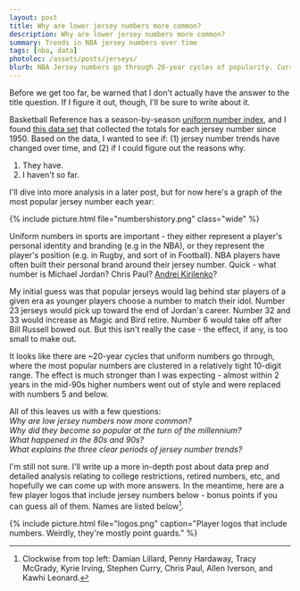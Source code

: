 ```yaml
---
layout: post
title: Why are lower jersey numbers more common?
description: Why are lower jersey numbers more common?
summary: Trends in NBA jersey numbers over time
tags: [nba, data]
photoloc: /assets/posts/jerseys/
blurb: NBA Jersey numbers go through 20-year cycles of popularity. Currently we're in a "low" cycle and I'm not sure why.
---
```


Before we get too far, be warned that I don't actually have the answer to the title question. If I figure it out, though, I'll be sure to write about it.

Basketball Reference has a season-by-season [uniform number index](https://www.basketball-reference.com/leagues/NBA_2020_numbers.html), and I found [this data set](https://www.kaggle.com/kaushikrv/nbajerseynumbers) that collected the totals for each jersey number since 1950. Based on the data, I wanted to see if: (1) jersey number trends have changed over time, and (2) if I could figure out the reasons why.
1. They have.
2. I haven't so far.

I'll dive into more analysis in a later post, but for now here's a graph of the most popular jersey number each year:

{% include picture.html
   file="numbershistory.png"
   class="wide"
%}

Uniform numbers in sports are important - they either represent a player's personal identity and branding (e.g in the NBA), or they represent the player's position (e.g. in Rugby, and sort of in Football). NBA players have often built their personal brand around their jersey number. Quick - what number is Michael Jordan? Chris Paul? [Andrei Kirilenko](https://athletenicknames.club/andrei-kirilenko-ak-47/)?

My initial guess was that popular jerseys would lag behind star players of a given era as younger players choose a number to match their idol. Number 23 jerseys would pick up toward the end of Jordan's career. Number 32 and 33 would increase as Magic and Bird retire. Number 6 would take off after Bill Russell bowed out. But this isn't really the case - the effect, if any, is too small to make out.

It looks like there are ~20-year cycles that uniform numbers go through, where the most popular numbers are clustered in a relatively tight 10-digit range. The effect is much stronger than I was expecting - almost within 2 years in the mid-90s higher numbers went out of style and were replaced with numbers 5 and below.

All of this leaves us with a few questions:  
*Why are low jersey numbers now more common?*  
*Why did they become so popular at the turn of the millennium?*  
*What happened in the 80s and 90s?*  
*What explains the three clear periods of jersey number trends?*

I'm still not sure. I'll write up a more in-depth post about data prep and detailed analysis relating to college restrictions, retired numbers, etc, and hopefully we can come up with more answers. In the meantime, here are a few player logos that include jersey numbers below - bonus points if you can guess all of them. Names are listed below[^1].

{% include picture.html
   file="logos.png"
   caption="Player logos that include numbers. Weirdly, they're mostly point guards."
%}

[^1]: Clockwise from top left: Damian Lillard, Penny Hardaway, Tracy McGrady, Kyrie Irving, Stephen Curry, Chris Paul, Allen Iverson, and Kawhi Leonard.
